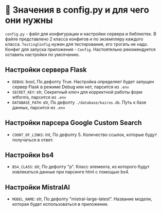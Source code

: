 # :wrench: Значения в config.py и для чего они нужны

`config.py` - файл для конфигурации и настройки сервера и библиотек. В файле представлено 2 класса конфигов и по экземпляру каждого класса. `TestingConfig` нужен для тестирования, его трогать не надо. Конфиг для запуска приложения - `Config`. Настоятельно рекомендуется оставить настройки по умолчанию.

## Настройки сервера Flask

- `DEBUG`: bool, По дефолту True. Настройка определяет будет запущен сервер Flask в режиме Debug или нет, парсится из `.env`
- `SECRET_KEY`: str, Секретный ключ для корректной работы форм wtforms, парсится из `.env`
- `DATABASE_PATH`: str, По дефолту `./database/kairos.db`. Путь к базе данных, парсится из `.env`

## Настройки парсера Google Custom Search

- `COUNT_OF_LINKS`: int, По дефолту 5. Количество ссылок, которые будут получаться в ответ.

## Настройки bs4

- `BS4_CLASS`: str, По дефолту "p". Класс элемента, из которого будут извлекаться данные при парсинге html с помощью bs4.

## Настройки MistralAI

- `MODEL_NAME`: str, По дефолту "mistral-large-latest". Название модели, которая будет использоваться в приложении.
